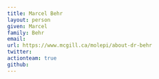 ```yaml
---
title: Marcel Behr
layout: person
given: Marcel
family: Behr
email: 
url: https://www.mcgill.ca/molepi/about-dr-behr
twitter: 
actionteam: true
github: 
---
```


